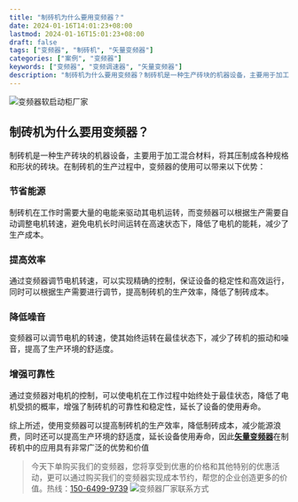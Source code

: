 ```yaml
---
title: "制砖机为什么要用变频器？"
date: 2024-01-16T14:01:23+08:00
lastmod: 2024-01-16T15:01:23+08:00
draft: false
tags: ["变频器", "制砖机", "矢量变频器"]
categories: ["案例", "变频器"]
keywords: ["变频器", "变频调速器", "矢量变频器"]
description: "制砖机为什么要用变频器？制砖机是一种生产砖块的机器设备，主要用于加工混合材料，将其压制成各种规格和形状的砖块。在制砖机的生产过程中，变频器的使用可以带来以下优势：通过变频器调节电机转速，可以实现精确的控制，保证设备的稳定性和高效运行，同时可以根据生产需要进行调节，提高制砖机的生产效率，降低了制砖成本。"
---
```

![变频器软启动柜厂家](/images/01.jpg "变频器软启动柜厂家")

## 制砖机为什么要用变频器？
制砖机是一种生产砖块的机器设备，主要用于加工混合材料，将其压制成各种规格和形状的砖块。在制砖机的生产过程中，变频器的使用可以带来以下优势：
### 节省能源
制砖机在工作时需要大量的电能来驱动其电机运转，而变频器可以根据生产需要自动调整电机转速，避免电机长时间运转在高速状态下，降低了电机的能耗，减少了生产成本。
### 提高效率
通过变频器调节电机转速，可以实现精确的控制，保证设备的稳定性和高效运行，同时可以根据生产需要进行调节，提高制砖机的生产效率，降低了制砖成本。
### 降低噪音
变频器可以调节电机的转速，使其始终运转在最佳状态下，减少了砖机的振动和噪音，提高了生产环境的舒适度。
### 增强可靠性
通过变频器对电机的控制，可以使电机在工作过程中始终处于最佳状态，降低了电机受损的概率，增强了制砖机的可靠性和稳定性，延长了设备的使用寿命。

综上所述，使用变频器可以提高制砖机的生产效率，降低制砖成本，减少能源浪费，同时还可以提高生产环境的舒适度，延长设备使用寿命，因此[**矢量变频器**](/zh-cn/products/electrical-controls/vfd/ "矢量变频器")在制砖机中的应用具有非常广泛的优势和价值

>今天下单购买我们的变频器，您将享受到优惠的价格和其他特别的优惠活动，更可以通过购买我们的变频器实现成本节约，帮您的企业创造更多的价值。热线：[150-6499-9739](tel:150-6499-9739)
![变频器厂家联系方式](/images/02.jpg "变频器厂家联系方式")